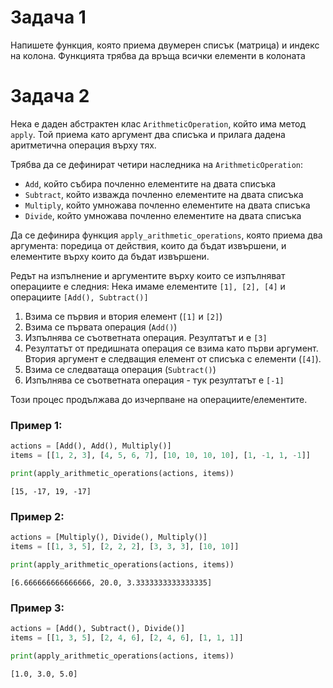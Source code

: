 # Задача 1
Напишете функция, която приема двумерен списък (матрица) и индекс на колона.
Функцията трябва да връща всички елементи в колоната

# Задача 2
Нека е даден абстрактен клас `ArithmeticOperation`, който има метод `apply`. 
Той приема като аргумент два списъка и прилага дадена аритметична операция върху тях.

Трябва да се дефинират четири наследника на `ArithmeticOperation`:
- `Add`, който събира почленно елементите на двата списъка
- `Subtract`, който изважда почленно елементите на двата списъка
- `Multiply`, който умножава почленно елементите на двата списъка
- `Divide`, който умножава почленно елементите на двата списъка

Да се дефинира функция `apply_arithmetic_operations`, която приема два аргумента:
поредица от действия, които да бъдат извършени, и елементите върху които да бъдат извършени.

Редът на изпълнение и аргументите върху които се изпълняват операциите е следния:
Нека имаме елементите `[1], [2], [4]` и операциите `[Add(), Subtract()]`
1. Взима се първия и втория елемент (`[1]` и `[2]`)
2. Взима се първата операция (`Add()`)
3. Изпълнява се съответната операция. Резултатът и е `[3]`
4. Резултатът от предишната операция се взима като първи аргумент. Втория аргумент е следващия елемент от списъка с елементи (`[4]`).
5. Взима се следватаща операция (`Subtract()`)
6. Изпълнява се съответната операция - тук резултатът e `[-1]`

Този процес продължава до изчерпване на операциите/елементите.

### Пример 1:
```python
actions = [Add(), Add(), Multiply()]
items = [[1, 2, 3], [4, 5, 6, 7], [10, 10, 10, 10], [1, -1, 1, -1]]

print(apply_arithmetic_operations(actions, items))
```
`[15, -17, 19, -17]`

### Пример 2:
```python
actions = [Multiply(), Divide(), Multiply()]
items = [[1, 3, 5], [2, 2, 2], [3, 3, 3], [10, 10]]

print(apply_arithmetic_operations(actions, items))
```
`[6.666666666666666, 20.0, 3.3333333333333335]`

### Пример 3:
```python
actions = [Add(), Subtract(), Divide()]
items = [[1, 3, 5], [2, 4, 6], [2, 4, 6], [1, 1, 1]]

print(apply_arithmetic_operations(actions, items))
```
`[1.0, 3.0, 5.0]`


